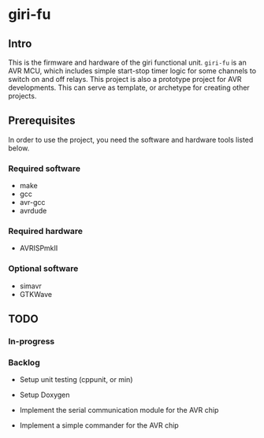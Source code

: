 # giri-fu

## Intro
This is the firmware and hardware of the giri functional unit.
`giri-fu` is an AVR MCU, which includes simple start-stop timer logic for some channels to switch on and off relays.
This project is also a prototype project for AVR developments.
This can serve as template, or archetype for creating other projects.

## Prerequisites
In order to use the project, you need the software and hardware tools
listed below.

### Required software
- make
- gcc
- avr-gcc
- avrdude

### Required hardware
- AVRISPmkII

### Optional software
- simavr
- GTKWave

## TODO

### In-progress

### Backlog

- Setup unit testing (cppunit, or min)

- Setup Doxygen

- Implement the serial communication module for the AVR chip

- Implement a simple commander for the AVR chip



